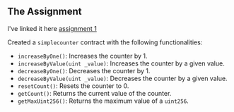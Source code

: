 ## The Assignment

I've linked it here [assignment 1](../contracts/assignment-1/simplecounter.sol)

Created a `simplecounter` contract with the following functionalities:

- `increaseByOne()`: Increases the counter by 1.
- `increaseByValue(uint _value)`: Increases the counter by a given value.
- `decreaseByOne()`: Decreases the counter by 1.
- `decreaseByValue(uint _value)`: Decreases the counter by a given value.
- `resetCount()`: Resets the counter to 0.
- `getCount()`: Returns the current value of the counter.
- `getMaxUint256()`: Returns the maximum value of a `uint256`.

